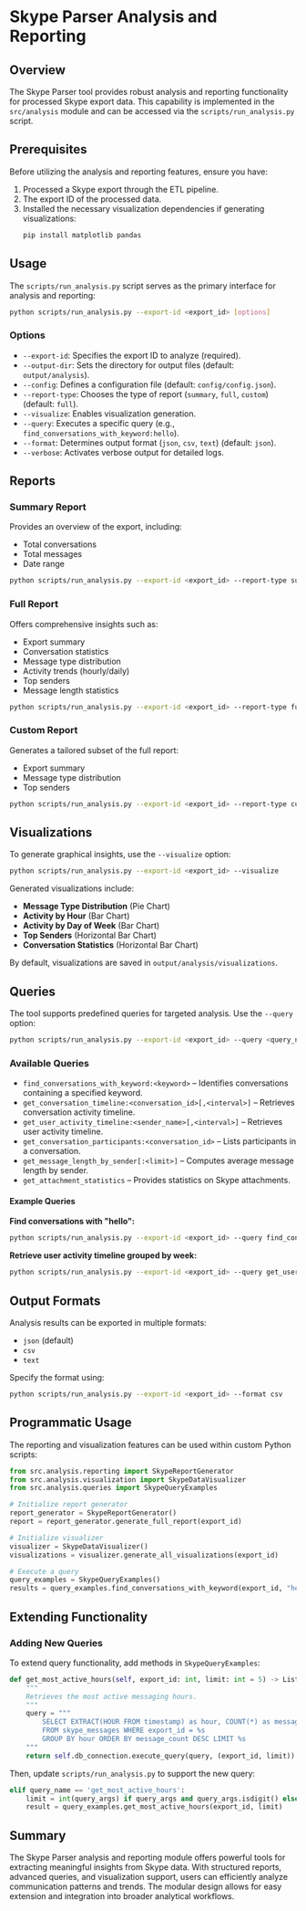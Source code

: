 # Skype Parser Analysis and Reporting

## Overview

The Skype Parser tool provides robust analysis and reporting functionality for processed Skype export data. This capability is implemented in the `src/analysis` module and can be accessed via the `scripts/run_analysis.py` script.

## Prerequisites

Before utilizing the analysis and reporting features, ensure you have:

1. Processed a Skype export through the ETL pipeline.
2. The export ID of the processed data.
3. Installed the necessary visualization dependencies if generating visualizations:
   ```bash
   pip install matplotlib pandas
   ```

## Usage

The `scripts/run_analysis.py` script serves as the primary interface for analysis and reporting:

```bash
python scripts/run_analysis.py --export-id <export_id> [options]
```

### Options

- `--export-id`: Specifies the export ID to analyze (required).
- `--output-dir`: Sets the directory for output files (default: `output/analysis`).
- `--config`: Defines a configuration file (default: `config/config.json`).
- `--report-type`: Chooses the type of report (`summary`, `full`, `custom`) (default: `full`).
- `--visualize`: Enables visualization generation.
- `--query`: Executes a specific query (e.g., `find_conversations_with_keyword:hello`).
- `--format`: Determines output format (`json`, `csv`, `text`) (default: `json`).
- `--verbose`: Activates verbose output for detailed logs.

## Reports

### Summary Report

Provides an overview of the export, including:
- Total conversations
- Total messages
- Date range

```bash
python scripts/run_analysis.py --export-id <export_id> --report-type summary
```

### Full Report

Offers comprehensive insights such as:
- Export summary
- Conversation statistics
- Message type distribution
- Activity trends (hourly/daily)
- Top senders
- Message length statistics

```bash
python scripts/run_analysis.py --export-id <export_id> --report-type full
```

### Custom Report

Generates a tailored subset of the full report:
- Export summary
- Message type distribution
- Top senders

```bash
python scripts/run_analysis.py --export-id <export_id> --report-type custom
```

## Visualizations

To generate graphical insights, use the `--visualize` option:

```bash
python scripts/run_analysis.py --export-id <export_id> --visualize
```

Generated visualizations include:
- **Message Type Distribution** (Pie Chart)
- **Activity by Hour** (Bar Chart)
- **Activity by Day of Week** (Bar Chart)
- **Top Senders** (Horizontal Bar Chart)
- **Conversation Statistics** (Horizontal Bar Chart)

By default, visualizations are saved in `output/analysis/visualizations`.

## Queries

The tool supports predefined queries for targeted analysis. Use the `--query` option:

```bash
python scripts/run_analysis.py --export-id <export_id> --query <query_name>:<query_args>
```

### Available Queries

- `find_conversations_with_keyword:<keyword>` – Identifies conversations containing a specified keyword.
- `get_conversation_timeline:<conversation_id>[,<interval>]` – Retrieves conversation activity timeline.
- `get_user_activity_timeline:<sender_name>[,<interval>]` – Retrieves user activity timeline.
- `get_conversation_participants:<conversation_id>` – Lists participants in a conversation.
- `get_message_length_by_sender[:<limit>]` – Computes average message length by sender.
- `get_attachment_statistics` – Provides statistics on Skype attachments.

#### Example Queries

**Find conversations with "hello":**
```bash
python scripts/run_analysis.py --export-id <export_id> --query find_conversations_with_keyword:hello
```

**Retrieve user activity timeline grouped by week:**
```bash
python scripts/run_analysis.py --export-id <export_id> --query get_user_activity_timeline:"John Doe",week
```

## Output Formats

Analysis results can be exported in multiple formats:
- `json` (default)
- `csv`
- `text`

Specify the format using:
```bash
python scripts/run_analysis.py --export-id <export_id> --format csv
```

## Programmatic Usage

The reporting and visualization features can be used within custom Python scripts:

```python
from src.analysis.reporting import SkypeReportGenerator
from src.analysis.visualization import SkypeDataVisualizer
from src.analysis.queries import SkypeQueryExamples

# Initialize report generator
report_generator = SkypeReportGenerator()
report = report_generator.generate_full_report(export_id)

# Initialize visualizer
visualizer = SkypeDataVisualizer()
visualizations = visualizer.generate_all_visualizations(export_id)

# Execute a query
query_examples = SkypeQueryExamples()
results = query_examples.find_conversations_with_keyword(export_id, "hello")
```

## Extending Functionality

### Adding New Queries

To extend query functionality, add methods in `SkypeQueryExamples`:

```python
def get_most_active_hours(self, export_id: int, limit: int = 5) -> List[Dict[str, Any]]:
    """
    Retrieves the most active messaging hours.
    """
    query = """
        SELECT EXTRACT(HOUR FROM timestamp) as hour, COUNT(*) as message_count
        FROM skype_messages WHERE export_id = %s
        GROUP BY hour ORDER BY message_count DESC LIMIT %s
    """
    return self.db_connection.execute_query(query, (export_id, limit))
```

Then, update `scripts/run_analysis.py` to support the new query:

```python
elif query_name == 'get_most_active_hours':
    limit = int(query_args) if query_args and query_args.isdigit() else 5
    result = query_examples.get_most_active_hours(export_id, limit)
```

## Summary

The Skype Parser analysis and reporting module offers powerful tools for extracting meaningful insights from Skype data. With structured reports, advanced queries, and visualization support, users can efficiently analyze communication patterns and trends. The modular design allows for easy extension and integration into broader analytical workflows.

